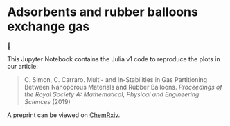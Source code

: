 # Adsorbents and rubber balloons exchange gas

:balloon:

This Jupyter Notebook contains the Julia v1 code to reproduce the plots in our article:

> C. Simon, C. Carraro. Multi- and In-Stabilities in Gas Partitioning Between Nanoporous Materials and Rubber Balloons. *Proceedings of the Royal Society A: Mathematical, Physical and Engineering Sciences* (2019)

A preprint can be viewed on [ChemRxiv](https://chemrxiv.org/articles/Multi-_and_In-Stabilities_in_Gas_Partitioning_Between_Nanoporous_Materials_and_Rubber_Balloons/7135928).
